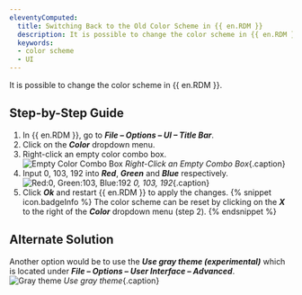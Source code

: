 ```yaml
---
eleventyComputed:
  title: Switching Back to the Old Color Scheme in {{ en.RDM }}
  description: It is possible to change the color scheme in {{ en.RDM }}.
  keywords:
  - color scheme
  - UI
---
```


It is possible to change the color scheme in {{ en.RDM }}.

## Step-by-Step Guide

1. In {{ en.RDM }}, go to ***File – Options – UI – Title Bar***.
1. Click on the ***Color*** dropdown menu.
1. Right-click an empty color combo box.  
![Empty Color Combo Box](/img/en/kb/KB0008.png)
*Right-Click an Empty Combo Box*{.caption}
1. Input 0, 103, 192 into ***Red***, ***Green*** and ***Blue*** respectively.  
![Red:0, Green:103, Blue:192](/img/en/kb/KB0009.png)
*0, 103, 192*{.caption}
1. Click ***Ok*** and restart {{ en.RDM }} to apply the changes.
{% snippet icon.badgeInfo %}
The color scheme can be reset by clicking on the ***X*** to the right of the ***Color*** dropdown menu (step 2).
{% endsnippet %}

## Alternate Solution

Another option would be to use the ***Use gray theme (experimental)*** which is located under ***File – Options – User Interface – Advanced***.  
![Gray theme](/img/en/kb/KB0010.png)
*Use gray theme*{.caption} 
